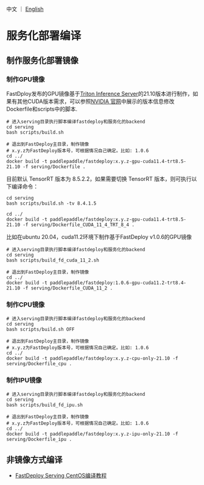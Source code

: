 中文 ｜ [English](../EN/compile-en.md)
# 服务化部署编译

## 制作服务化部署镜像

### 制作GPU镜像

FastDploy发布的GPU镜像基于[Triton Inference Server](https://github.com/triton-inference-server/server)的21.10版本进行制作，如果有其他CUDA版本需求，可以参照[NVIDIA 官网](https://docs.nvidia.com/deeplearning/frameworks/support-matrix/index.html)中展示的版本信息修改Dockerfile和scripts中的脚本.

```
# 进入serving目录执行脚本编译fastdeploy和服务化的backend
cd serving
bash scripts/build.sh

# 退出到FastDeploy主目录，制作镜像
# x.y.z为FastDeploy版本号，可根据情况自己确定。比如: 1.0.6
cd ../
docker build -t paddlepaddle/fastdeploy:x.y.z-gpu-cuda11.4-trt8.5-21.10 -f serving/Dockerfile .
```

目前默认 TensorRT 版本为 8.5.2.2，如果需要切换 TensorRT 版本，则可执行以下编译命令：

```
cd serving
bash scripts/build.sh -tv 8.4.1.5

cd ../
docker build -t paddlepaddle/fastdeploy:x.y.z-gpu-cuda11.4-trt8.5-21.10 -f serving/Dockerfile_CUDA_11_4_TRT_8_4 .
```

比如在ubuntu 20.04，cuda11.2环境下制作基于FastDeploy v1.0.6的GPU镜像
```
# 进入serving目录执行脚本编译fastdeploy和服务化的backend
cd serving
bash scripts/build_fd_cuda_11_2.sh

# 退出到FastDeploy主目录，制作镜像
cd ../
docker build -t paddlepaddle/fastdeploy:1.0.6-gpu-cuda11.2-trt8.4-21.10 -f serving/Dockerfile_CUDA_11_2 .
```

### 制作CPU镜像

```
# 进入serving目录执行脚本编译fastdeploy和服务化的backend
cd serving
bash scripts/build.sh OFF

# 退出到FastDeploy主目录，制作镜像
# x.y.z为FastDeploy版本号，可根据情况自己确定。比如: 1.0.6
cd ../
docker build -t paddlepaddle/fastdeploy:x.y.z-cpu-only-21.10 -f serving/Dockerfile_cpu .
```

### 制作IPU镜像

```
# 进入serving目录执行脚本编译fastdeploy和服务化的backend
cd serving
bash scripts/build_fd_ipu.sh

# 退出到FastDeploy主目录，制作镜像
# x.y.z为FastDeploy版本号，可根据情况自己确定。比如: 1.0.6
cd ../
docker build -t paddlepaddle/fastdeploy:x.y.z-ipu-only-21.10 -f serving/Dockerfile_ipu .
```

## 非镜像方式编译

- [FastDeploy Serving CentOS编译教程](./compile_without_docker_centos.md)

